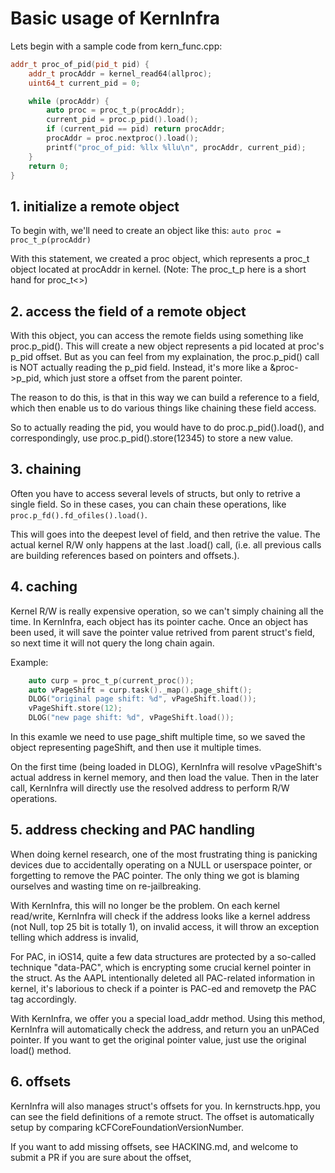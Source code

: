 # Basic usage of KernInfra

Lets begin with a sample code from kern_func.cpp:

```cpp
addr_t proc_of_pid(pid_t pid) {
    addr_t procAddr = kernel_read64(allproc);
    uint64_t current_pid = 0;

    while (procAddr) {
        auto proc = proc_t_p(procAddr);
        current_pid = proc.p_pid().load();
        if (current_pid == pid) return procAddr;
        procAddr = proc.nextproc().load();
        printf("proc_of_pid: %llx %llu\n", procAddr, current_pid);
    }
    return 0;
}
```

## 1. initialize a remote object

To begin with, we'll need to create an object like this: `auto proc = proc_t_p(procAddr)`

With this statement, we created a proc object, which represents a proc_t object located at procAddr in kernel.
(Note: The proc_t_p here is a short hand for proc_t<>)

## 2. access the field of a remote object

With this object, you can access the remote fields using something like proc.p_pid().
This will create a new object represents a pid located at proc's p_pid offset. But as you can feel from my explaination, the proc.p_pid() call is NOT actually reading the p_pid field. Instead, it's more like a &proc->p_pid, which just store a offset from the parent pointer.

The reason to do this, is that in this way we can build a reference to a field, which then enable us to do various things like chaining these field access.

So to actually reading the pid, you would have to do proc.p_pid().load(), and correspondingly, use proc.p_pid().store(12345) to store a new value.

## 3. chaining

Often you have to access several levels of structs, but only to retrive a single field. So in these cases, you can chain these operations, like `proc.p_fd().fd_ofiles().load()`. 

This will goes into the deepest level of field, and then retrive the value. The actual kernel R/W only happens at the last .load() call, (i.e. all previous calls are building references based on pointers and offsets.).

## 4. caching

Kernel R/W is really expensive operation, so we can't simply chaining all the time. In KernInfra, each object has its pointer cache. Once an object has been used, it will save the pointer value retrived from parent struct's field, so next time it will not query the long chain again.

Example:
```cpp
    auto curp = proc_t_p(current_proc());
    auto vPageShift = curp.task()._map().page_shift();
    DLOG("original page shift: %d", vPageShift.load());
    vPageShift.store(12);
    DLOG("new page shift: %d", vPageShift.load());
```

In this examle we need to use page_shift multiple time, so we saved the object representing pageShift, and then use it multiple times.

On the first time (being loaded in DLOG), KernInfra will resolve vPageShift's actual address in kernel memory, and then load the value.
Then in the later call, KernInfra will directly use the resolved address to perform R/W operations.

## 5. address checking and PAC handling

When doing kernel research, one of the most frustrating thing is panicking devices due to accidentally operating on a NULL or userspace pointer, or forgetting to remove the PAC pointer. The only thing we got is blaming ourselves and wasting time on re-jailbreaking. 

With KernInfra, this will no longer be the problem. On each kernel read/write, KernInfra will check if the address looks like a kernel address (not Null, top 25 bit is totally 1), on invalid access, it will throw an exception telling which address is invalid,

For PAC, in iOS14, quite a few data structures are protected by a so-called technique "data-PAC", which is encrypting some crucial kernel pointer in the struct. As the AAPL intentionally deleted all PAC-related information in kernel, it's laborious to check if a pointer is PAC-ed and removetp the PAC tag accordingly.

With KernInfra, we offer you a special load_addr method. Using this method, KernInfra will automatically check the address, and return you an unPACed pointer. If you want to get the original pointer value, just use the original load() method.

## 6. offsets

KernInfra will also manages struct's offsets for you. In kernstructs.hpp, you can see the field definitions of a remote struct. The offset is automatically setup by comparing kCFCoreFoundationVersionNumber.

If you want to add missing offsets, see HACKING.md, and welcome to submit a PR if you are sure about the offset,

